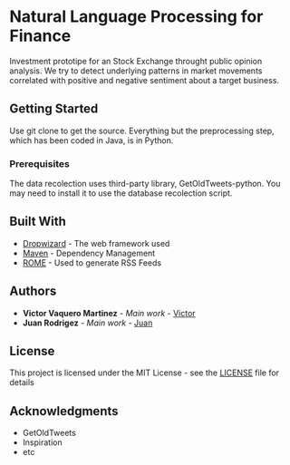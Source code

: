 # Natural Language Processing for Finance

Investment prototipe for an Stock Exchange throught public opinion analysis. We try to detect underlying patterns in market movements correlated with positive and negative sentiment about a target business.

## Getting Started

Use git clone to get the source. Everything but the preprocessing step, which has been coded in Java, is in Python.

### Prerequisites

The data recolection uses third-party library, GetOldTweets-python. You may need to install it to use the database recolection script.


## Built With

* [Dropwizard](http://www.dropwizard.io/1.0.2/docs/) - The web framework used
* [Maven](https://maven.apache.org/) - Dependency Management
* [ROME](https://rometools.github.io/rome/) - Used to generate RSS Feeds


## Authors

* **Victor Vaquero Martinez** - *Main work* - [Victor](https://github.com/VictorVaqueroMartinez)
* **Juan Rodrigez** - *Main work* - [Juan](https://github.com/VictorVaqueroMartinez)

## License

This project is licensed under the MIT License - see the [LICENSE](LICENSE.md) file for details

## Acknowledgments

* GetOldTweets
* Inspiration
* etc

